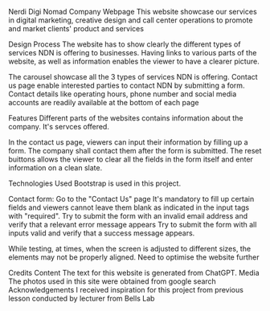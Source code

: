 Nerdi Digi Nomad Company Webpage
This website showcase our services in digital marketing, creative design and call center operations to promote and market clients' product and services


Design Process
The website has to show clearly the different types of services NDN is offering to businesses. Having links to various parts of the website, as well as information enables the viewer to have a clearer picture.

The carousel showcase all the 3 types of services NDN is offering. Contact us page enable interested parties to contact NDN by submitting a form. Contact details like operating hours, phone number and social media accounts are readily available at the bottom of each page


Features
Different parts of the websites contains information about the company. It's servces offered.

In the contact us page, viewers can input their information by filling up a form. The company shall contact them after the form is submitted. The reset buittons allows the viewer to clear all the fields in the form itself and enter information on a clean slate.


Technologies Used
Bootstrap is used in this project.


Contact form:
Go to the "Contact Us" page
It's mandatory to fill up certain fields and viewers cannot leave them blank as indicated in the input tags with "required".
Try to submit the form with an invalid email address and verify that a relevant error message appears
Try to submit the form with all inputs valid and verify that a success message appears.


While testing, at times, when the screen is adjusted to different sizes, the elements may not be properly aligned. Need to optimise the website further


Credits
Content
The text for this website is generated from ChatGPT.
Media
The photos used in this site were obtained from google search
Acknowledgements
I received inspiration for this project from previous lesson conducted by lecturer from Bells Lab